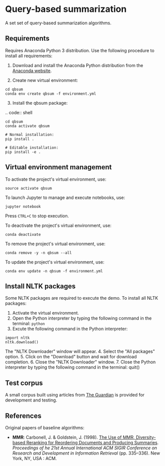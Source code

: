 # Query-based summarization
A set set of query-based summarization algorithms.

## Requirements
Requires Anaconda Python 3 distribution.
Use the following procedure to install all requirements:

1. Download and install the Anaconda Python distribution from the [Anaconda website](https://www.anaconda.com/).

2. Create new virtual environment:
```
cd qbsum
conda env create qbsum -f environment.yml
```


3. Install the qbsum package:

.. code:: shell

    cd qbsum
    conda activate qbsum

    # Normal installation:
    pip install .

    # Editable installation:
    pip install -e .




## Virtual environment management
To activate the project's virtual environment, use:
```
source activate qbsum
```

To launch Jupyter to manage and execute notebooks, use:
```
jupyter notebook
```
Press `CTRL+C` to stop execution.

To deactivate the project's virtual environment, use:
```
conda deactivate
```

To remove the project's virtual environment, use:
```
conda remove -y -n qbsum --all
```

To update the project's virtual environment, use:
```
conda env update -n qbsum -f environment.yml
```


## Install NLTK packages
Some NLTK packages are required to execute the demo.
To install all NLTK packages:
1. Activate the virtual environment.
2. Open the Python interpreter by typing the following command in the terminal: `python`
3. Excute the following command in the Python interpreter:
```
import nltk
nltk.download()

```
The "NLTK Downloader" window will appear.
4. Select the "All packages" option.
5. Click on the "Download" button and wait for download completion.
6. Close the "NLTK Downloader" window.
7. Close the Python interpreter by typing the following command in the terminal: quit()



## Test corpus
A small corpus built using articles from [The Guardian](https://www.theguardian.com/international) is provided for development and testing.


## References
Original papers of baseline algorithms:
- **MMR**: Carbonell, J. & Goldstein, J. (1998). [The Use of MMR, Diversity-based Reranking for Reordering Documents and Producing Summaries](https://dl.acm.org/citation.cfm?id=291025). *Proceedings of he 21st Annual International ACM SIGIR Conference on Research and Development in Information Retrieval* (pp. 335–336). New York, NY, USA : ACM.
